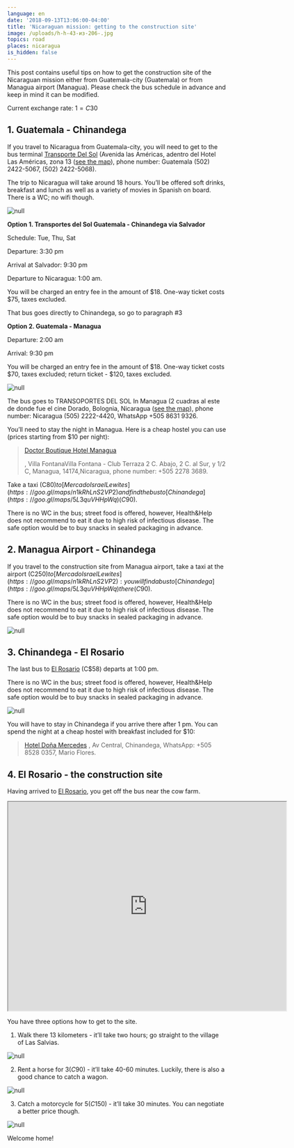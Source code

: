 ```yaml
---
language: en
date: '2018-09-13T13:06:00-04:00'
title: 'Nicaraguan mission: getting to the construction site'
image: /uploads/h-h-43-из-206-.jpg
topics: road
places: nicaragua
is_hidden: false
---
```

This post contains useful tips on how to get the construction site of the Nicaraguan mission either from Guatemala-city (Guatemala) or from Managua airport (Managua). Please check the bus schedule in advance and keep in mind it can be modified.

Current exchange rate: $1 = C$30

## 1. Guatemala - Chinandega

If you travel to Nicaragua from Guatemala-city, you will need to get to the bus terminal [Trans­porte Del Sol](http://www.transportedelsol.com/) (Avenida las Améri­cas, aden­tro del Ho­tel Las Améri­cas, zona 13 ([see the map](https://goo.gl/maps/ZpcRBsrNtpr)), phone number: Guatemala (502) 2422-5067, (502) 2422-5068).

The trip to Nicaragua will take around 18 hours. You’ll be offered soft drinks, breakfast and lunch as well as a variety of movies in Spanish on board. There is a WC; no wifi though.

![null](/uploads/1.jpg)

**Option 1. Tran­sportes del Sol Guatemala - Chinandega via Salvador**

Schedule: Tue, Thu, Sat

Departure: 3:30 pm

Arrival at Salvador: 9:30 pm

Departure to Nicaragua: 1:00 am.

You will be charged an entry fee in the amount of $18. One-way ticket costs $75, taxes excluded.

That bus goes directly to Chinandega, so go to paragraph #3

**Option 2. Guatemala - Managua**

Departure: 2:00 am

Arrival: 9:30 pm

You will be charged an entry fee in the amount of $18. One-way ticket costs $70, taxes excluded; return ticket - $120, taxes excluded.

![null](/uploads/mga2.jpg)

The bus goes to TRAN­SO­PORTES DEL SOL In Managua (2 cuadras al este de donde fue el cine Do­rado, Bolog­nia, Nicaragua ([see the map](https://goo.gl/maps/HDb8LFEUwF52)), phone number: Nicaragua (505) 2222-4420, What­sApp +505 8631 9326.

You’ll need to stay the night in Managua. Here is a cheap hostel you can use (prices starting from $10 per night):

> [Doc­tor Bou­tique Ho­tel Man­agua](https://goo.gl/maps/zWQ47VQBMZH2)
>
> , Villa FontanaV­illa Fontana - Club Ter­raza 2 C. Abajo, 2 C. al Sur, y 1/​​2 C, Man­agua, 14174,Nicaragua, phone number: +505 2278 3689.

Take a taxi (C$80) to [Mer­cado Is­rael Le­wites](https://goo.gl/maps/n1kRhLnS2VP2) and find the bus to [Chi­nan­dega](https://goo.gl/maps/5L3quVHHpWq) (C$90).

There is no WC in the bus; street food is offered, however, Health&Help does not recommend to eat it due to high risk of infectious disease. The safe option would be to buy snacks in sealed packaging in advance. 

## 2. Managua Airport - Chinandega

If you travel to the construction site from Managua airport, take a taxi at the airport (C$250) to [Mer­cado Is­rael Le­wites](https://goo.gl/maps/n1kRhLnS2VP2): you will find a bus to [Chi­nan­dega](https://goo.gl/maps/5L3quVHHpWq) there (C$90).

There is no WC in the bus; street food is offered, however, Health&Help does not recommend to eat it due to high risk of infectious disease. The safe option would be to buy snacks in sealed packaging in advance. 

![null](/uploads/_aws2158.jpg)

## 3. Chinandega - El Rosario

The last bus to [El Rosario](https://goo.gl/maps/j2Ppu3pmGuD2) (C$58) departs at 1:00 pm.

There is no WC in the bus; street food is offered, however, Health&Help does not recommend to eat it due to high risk of infectious disease. The safe option would be to buy snacks in sealed packaging in advance. 

![null](/uploads/40131405_1795318957231375_6823639522132099072_n.jpg)

You will have to stay in Chinandega if you arrive there after 1 pm. You can spend the night at a cheap hostel with breakfast included for $10: 

> [Ho­tel Doña Mer­cedes](https://goo.gl/maps/uPbBjyEU41M2) , Av Cen­tral, Chi­nan­dega, What­sApp: +505 8528 0357, Mario Flo­res.

## 4. El Rosario - the construction site

Having arrived to [El Rosario](https://goo.gl/maps/Vd5HgJgs8JG2), you get off the bus near the cow farm.

<iframe src="https://www.google.com/maps/d/u/0/embed?mid=1jWaNMqHY0Nr1xHCKRKsjjH7Ls5UY18Jv" width="640" height="480"></iframe>

You have three options how to get to the site.

1. Walk there 13 kilometers - it’ll take two hours; go straight to the village of Las Salvias. 

![null](/uploads/h-h-19-из-206-.jpg)

2. Rent a horse for $3 (C$90) - it’ll take 40-60 minutes. Luckily, there is also a good chance to catch a wagon. 

![null](/uploads/h-h-36-из-206-.jpg)

3. Catch a motorcycle for $5 (C$150) - it’ll take 30 minutes. You can negotiate a better price though. 

![null](/uploads/h-h-69-из-206-.jpg)

Welcome home!

